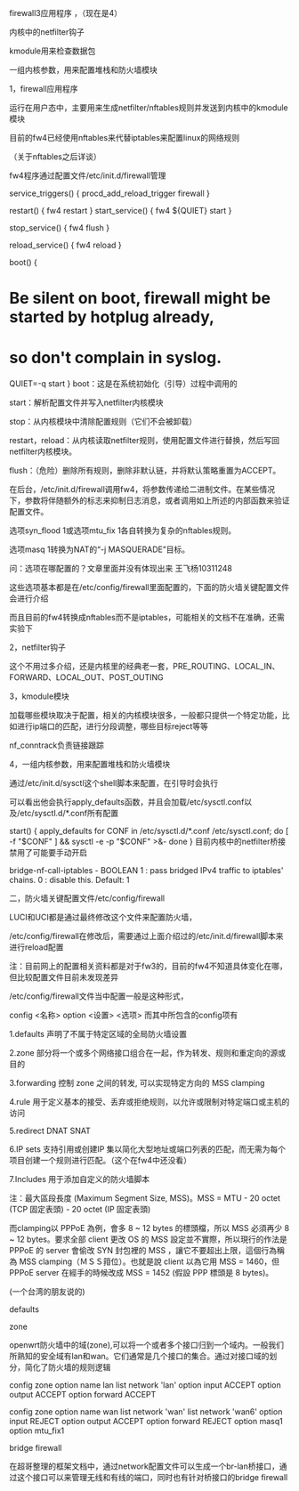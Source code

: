 
firewall3应用程序 ，（现在是4）

内核中的netfilter钩子

kmodule用来检查数据包

一组内核参数，用来配置堆栈和防火墙模块



1，firewall应用程序

运行在用户态中，主要用来生成netfilter/nftables规则并发送到内核中的kmodule模块

目前的fw4已经使用nftables来代替iptables来配置linux的网络规则

（关于nftables之后详谈）

fw4程序通过配置文件/etc/init.d/firewall管理

service_triggers() {
procd_add_reload_trigger firewall
}

restart() {
fw4 restart
}
start_service() {
fw4 ${QUIET} start
}

stop_service() {
fw4 flush
}

reload_service() {
fw4 reload
}

boot() {
# Be silent on boot, firewall might be started by hotplug already,
# so don't complain in syslog.
QUIET=-q
start
}
boot：这是在系统初始化（引导）过程中调用的

start：解析配置文件并写入netfilter内核模块

stop：从内核模块中清除配置规则（它们不会被卸载）

restart，reload：从内核读取netfilter规则，使用配置文件进行替换，然后写回netfilter内核模块。

flush：（危险）删除所有规则，删除非默认链，并将默认策略重置为ACCEPT。

在后台，/etc/init.d/firewall调用fw4，将参数传递给二进制文件。在某些情况下，参数将伴随额外的标志来抑制日志消息，或者调用如上所述的内部函数来验证配置文件。



选项syn_flood 1或选项mtu_fix 1各自转换为复杂的nftables规则。

选项masq 1转换为NAT的“-j MASQUERADE”目标。

问：选项在哪配置的？文章里面并没有体现出来 ﻿王飞杨10311248﻿

这些选项基本都是在/etc/config/firewall里面配置的，下面的防火墙关键配置文件会进行介绍

而且目前的fw4转换成nftables而不是iptables，可能相关的文档不在准确，还需实验下



2，netfilter钩子

这个不用过多介绍，还是内核里的经典老一套，PRE_ROUTING、LOCAL_IN、FORWARD、LOCAL_OUT、POST_OUTING



3，kmodule模块

加载哪些模块取决于配置，相关的内核模块很多，一般都只提供一个特定功能，比如进行ip端口的匹配，进行分段调整，哪些目标reject等等

nf_conntrack负责链接跟踪



4，一组内核参数，用来配置堆栈和防火墙模块

通过/etc/init.d/sysctl这个shell脚本来配置，在引导时会执行

可以看出他会执行apply_defaults函数，并且会加载/etc/sysctl.conf以及/etc/sysctl.d/*.conf所有配置

start() {
apply_defaults
for CONF in /etc/sysctl.d/*.conf /etc/sysctl.conf; do
[ -f "$CONF" ] && sysctl -e -p "$CONF" >&-
done
}
目前内核中的netfilter桥接禁用了可能要手动开启

bridge-nf-call-iptables - BOOLEAN
1 : pass bridged IPv4 traffic to iptables' chains.
0 : disable this.
Default: 1


二，防火墙关键配置文件/etc/config/firewall

LUCI和UCI都是通过最终修改这个文件来配置防火墙，

/etc/config/firewall在修改后，需要通过上面介绍过的/etc/init.d/firewall脚本来进行reload配置

注：目前网上的配置相关资料都是对于fw3的，目前的fw4不知道具体变化在哪，但比较配置文件目前未发现差异

/etc/config/firewall文件当中配置一般是这种形式，

config  <名称>
option  <设置>  <选项>
而其中所包含的config项有

1.defaults         声明了不属于特定区域的全局防火墙设置

2.zone              部分将一个或多个网络接口组合在一起，作为转发、规则和重定向的源或目的

3.forwarding    控制 zone 之间的转发, 可以实现特定方向的 MSS clamping      

4.rule                用于定义基本的接受、丢弃或拒绝规则，以允许或限制对特定端口或主机的访问

5.redirect         DNAT SNAT

6.IP sets           支持引用或创建IP 集以简化大型地址或端口列表的匹配，而无需为每个项目创建一个规则进行匹配。（这个在fw4中还没看）

7.Includes        用于添加自定义的防火墙脚本

 注：最大區段長度 (Maximum Segment Size, MSS)。MSS = MTU - 20 octet (TCP 固定表頭) - 20 octet (IP 固定表頭)

而clamping以 PPPoE 為例，會多 8 ~ 12 bytes 的標頭檔，所以 MSS 必須再少 8 ~ 12 bytes。要求全部 client 更改 OS 的 MSS 設定並不實際，所以現行的作法是 PPPoE 的 server 會偷改 SYN 封包裡的 MSS ，讓它不要超出上限，這個行為稱為 MSS clamping（ＭＳＳ箝位）。也就是說 client 以為它用 MSS = 1460，但 PPPoE server 在經手的時候改成 MSS = 1452 (假設 PPP 標頭是 8 bytes)。　　

(一个台湾的朋友说的)



defaults







zone

openwrt防火墙中的域(zone),可以将一个或者多个接口归到一个域内。一般我们所熟知的安全域有lan和wan。它们通常是几个接口的集合。通过对接口域的划分，简化了防火墙的规则逻辑

config zone
option name      lan
list   network  'lan'
option input     ACCEPT
option output    ACCEPT
option forward   ACCEPT

config zone
option name       wan
list   network   'wan'
list   network   'wan6'
option input      REJECT
option output     ACCEPT
option forward    REJECT
option masq1
option mtu_fix1


bridge firewall

在超哥整理的框架文档中，通过network配置文件可以生成一个br-lan桥接口，通过这个接口可以来管理无线和有线的端口，同时也有针对桥接口的bridge firewall
